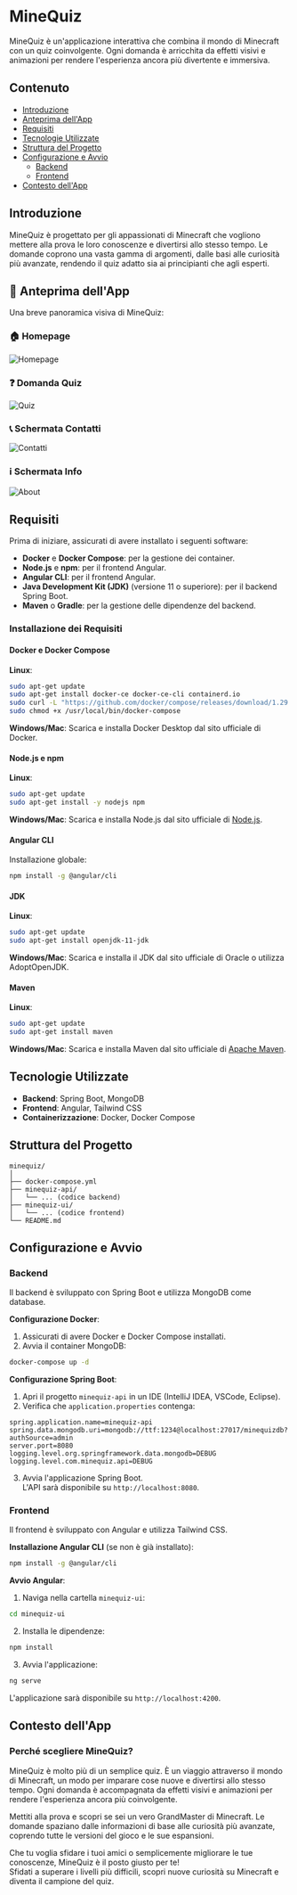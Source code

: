 # MineQuiz

MineQuiz è un'applicazione interattiva che combina il mondo di Minecraft con un quiz coinvolgente. Ogni domanda è arricchita da effetti visivi e animazioni per rendere l'esperienza ancora più divertente e immersiva.

## Contenuto

- [Introduzione](#introduzione)
- [Anteprima dell'App](#anteprima-dellapp)
- [Requisiti](#requisiti)
- [Tecnologie Utilizzate](#tecnologie-utilizzate)
- [Struttura del Progetto](#struttura-del-progetto)
- [Configurazione e Avvio](#configurazione-e-avvio)
    - [Backend](#backend)
    - [Frontend](#frontend)
- [Contesto dell'App](#contesto-dellapp)

## Introduzione

MineQuiz è progettato per gli appassionati di Minecraft che vogliono mettere alla prova le loro conoscenze e divertirsi allo stesso tempo. Le domande coprono una vasta gamma di argomenti, dalle basi alle curiosità più avanzate, rendendo il quiz adatto sia ai principianti che agli esperti.

## 📸 Anteprima dell'App

Una breve panoramica visiva di MineQuiz:

### 🏠 Homepage
![Homepage](assets/home.png)

### ❓ Domanda Quiz
![Quiz](assets/quiz.png)

### 📞 Schermata Contatti
![Contatti](assets/contact.png)

### ℹ️ Schermata Info
![About](assets/about.png)

## Requisiti

Prima di iniziare, assicurati di avere installato i seguenti software:

- **Docker** e **Docker Compose**: per la gestione dei container.
- **Node.js** e **npm**: per il frontend Angular.
- **Angular CLI**: per il frontend Angular.
- **Java Development Kit (JDK)** (versione 11 o superiore): per il backend Spring Boot.
- **Maven** o **Gradle**: per la gestione delle dipendenze del backend.

### Installazione dei Requisiti

#### Docker e Docker Compose

**Linux**:
```sh
sudo apt-get update
sudo apt-get install docker-ce docker-ce-cli containerd.io
sudo curl -L "https://github.com/docker/compose/releases/download/1.29.2/docker-compose-$(uname -s)-$(uname -m)" -o /usr/local/bin/docker-compose
sudo chmod +x /usr/local/bin/docker-compose
```

**Windows/Mac**: Scarica e installa Docker Desktop dal sito ufficiale di Docker.

#### Node.js e npm

**Linux**:
```sh
sudo apt-get update
sudo apt-get install -y nodejs npm
```

**Windows/Mac**: Scarica e installa Node.js dal sito ufficiale di [Node.js](https://nodejs.org).

#### Angular CLI

Installazione globale:
```sh
npm install -g @angular/cli
```

#### JDK

**Linux**:
```sh
sudo apt-get update
sudo apt-get install openjdk-11-jdk
```

**Windows/Mac**: Scarica e installa il JDK dal sito ufficiale di Oracle o utilizza AdoptOpenJDK.

#### Maven

**Linux**:
```sh
sudo apt-get update
sudo apt-get install maven
```

**Windows/Mac**: Scarica e installa Maven dal sito ufficiale di [Apache Maven](https://maven.apache.org).

## Tecnologie Utilizzate

- **Backend**: Spring Boot, MongoDB
- **Frontend**: Angular, Tailwind CSS
- **Containerizzazione**: Docker, Docker Compose

## Struttura del Progetto

```
minequiz/
│
├── docker-compose.yml
├── minequiz-api/
│   └── ... (codice backend)
├── minequiz-ui/
│   └── ... (codice frontend)
└── README.md
```

## Configurazione e Avvio

### Backend

Il backend è sviluppato con Spring Boot e utilizza MongoDB come database.

**Configurazione Docker**:
1. Assicurati di avere Docker e Docker Compose installati.
2. Avvia il container MongoDB:
```sh
docker-compose up -d
```

**Configurazione Spring Boot**:
1. Apri il progetto `minequiz-api` in un IDE (IntelliJ IDEA, VSCode, Eclipse).
2. Verifica che `application.properties` contenga:

```
spring.application.name=minequiz-api
spring.data.mongodb.uri=mongodb://ttf:1234@localhost:27017/minequizdb?authSource=admin
server.port=8080
logging.level.org.springframework.data.mongodb=DEBUG
logging.level.com.minequiz.api=DEBUG
```

3. Avvia l'applicazione Spring Boot.  
   L'API sarà disponibile su `http://localhost:8080`.

### Frontend

Il frontend è sviluppato con Angular e utilizza Tailwind CSS.

**Installazione Angular CLI** (se non è già installato):
```sh
npm install -g @angular/cli
```

**Avvio Angular**:
1. Naviga nella cartella `minequiz-ui`:
```sh
cd minequiz-ui
```

2. Installa le dipendenze:
```sh
npm install
```

3. Avvia l'applicazione:
```sh
ng serve
```

L'applicazione sarà disponibile su `http://localhost:4200`.

## Contesto dell'App

### Perché scegliere MineQuiz?

MineQuiz è molto più di un semplice quiz. È un viaggio attraverso il mondo di Minecraft, un modo per imparare cose nuove e divertirsi allo stesso tempo. Ogni domanda è accompagnata da effetti visivi e animazioni per rendere l'esperienza ancora più coinvolgente.

Mettiti alla prova e scopri se sei un vero GrandMaster di Minecraft. Le domande spaziano dalle informazioni di base alle curiosità più avanzate, coprendo tutte le versioni del gioco e le sue espansioni.

Che tu voglia sfidare i tuoi amici o semplicemente migliorare le tue conoscenze, MineQuiz è il posto giusto per te!  
Sfidati a superare i livelli più difficili, scopri nuove curiosità su Minecraft e diventa il campione del quiz.
